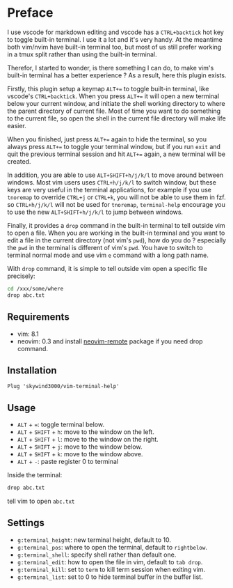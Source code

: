 # Preface

I use vscode for markdown editing and vscode has a `CTRL+backtick` hot key to toggle built-in terminal. I use it a lot and it's very handy. At the meantime both vim/nvim have built-in terminal too, but most of us still prefer working in a tmux split rather than using the built-in terminal.

Therefor, I started to wonder, is there something I can do, to make vim's built-in terminal has a better experience ? As a result, here   this plugin exists.

Firstly, this plugin setup a keymap `ALT+=` to toggle built-in terminal, like vscode's `CTRL+backtick`. When you press `ALT+=` it will open a new terminal below your current window, and initiate the shell working directory to where the parent directory of current file. Most of time you want to do something to the current file, so open the shell in the current file directory will make life easier.

When you finished, just press `ALT+=` again to hide the terminal, so you always press `ALT+=` to toggle your terminal window, but if you run `exit` and quit the previous terminal session and hit `ALT+=` again, a new terminal will be created.

In addition, you are able to use `ALT+SHIFT+h/j/k/l` to move around between windows. Most vim users uses `CTRL+h/j/k/l` to switch window, but these keys are very useful in the terminal applications, for example if you use `tnoremap` to override `CTRL+j` or `CTRL+k`, you will not be able to use them in fzf. so `CTRL+h/j/k/l` will not be used for `tnoremap`, `terminal-help` encourage you to use the new `ALT+SHIFT+h/j/k/l` to jump between windows.

Finally, it provides a `drop` command in the built-in terminal to tell outside vim to open a file. When you are working in the built-in terminal and you want to edit a file in the current directory (not vim's `pwd`), how do you do ? especially the `pwd` in the terminal is different of vim's `pwd`. You have to switch to terminal normal mode and use vim `e` command with a long path name.

With `drop` command, it is simple to tell outside vim open a specific file precisely:

```bash
cd /xxx/some/where
drop abc.txt
```

## Requirements

- vim: 8.1
- neovim: 0.3 and install [neovim-remote](https://github.com/mhinz/neovim-remote) package if you need drop command.

## Installation

```VimL
Plug 'skywind3000/vim-terminal-help'
```

## Usage

- `ALT` + `=`: toggle terminal below.
- `ALT` + `SHIFT` + `h`: move to the window on the left.
- `ALT` + `SHIFT` + `l`: move to the window on the right.
- `ALT` + `SHIFT` + `j`: move to the window below.
- `ALT` + `SHIFT` + `k`: move to the window above.
- `ALT` + `-`: paste register 0 to terminal

Inside the terminal:

```bash
drop abc.txt
```

tell vim to open `abc.txt`

## Settings

- `g:terminal_height`: new terminal height, default to 10.
- `g:terminal_pos`: where to open the terminal, default to `rightbelow`.
- `g:terminal_shell`: specify shell rather than default one.
- `g:terminal_edit`: how to open the file in vim, default to `tab drop`.
- `g:terminal_kill`: set to `term` to kill term session when exiting vim.
- `g:terminal_list`: set to 0 to hide terminal buffer in the buffer list.
